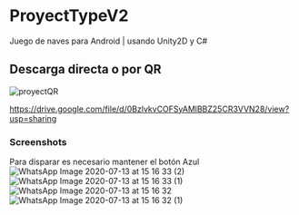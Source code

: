 # ProyectTypeV2
Juego de naves para Android | usando Unity2D y C#

## Descarga directa o por QR
![proyectQR](https://user-images.githubusercontent.com/68228446/87333265-30c33d80-c53d-11ea-8969-cf3be38973c3.png)

https://drive.google.com/file/d/0BzlvkvCOFSyAMlBBZ25CR3VVN28/view?usp=sharing

### Screenshots

Para disparar es necesario mantener el botón Azul
![WhatsApp Image 2020-07-13 at 15 16 33 (2)](https://user-images.githubusercontent.com/68228446/87333897-1ccc0b80-c53e-11ea-9c53-9b9001ca84d0.jpeg)
![WhatsApp Image 2020-07-13 at 15 16 33 (1)](https://user-images.githubusercontent.com/68228446/87333922-26557380-c53e-11ea-8076-70dc76b84cd7.jpeg)
![WhatsApp Image 2020-07-13 at 15 16 32](https://user-images.githubusercontent.com/68228446/87333967-38371680-c53e-11ea-8666-fb992ef04365.jpeg)
![WhatsApp Image 2020-07-13 at 15 16 32 (1)](https://user-images.githubusercontent.com/68228446/87333992-42f1ab80-c53e-11ea-94c1-e6f2ebbe3568.jpeg)


